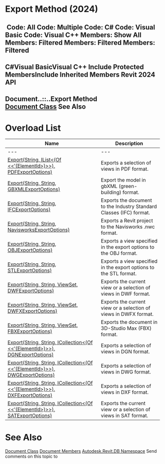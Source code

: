 # Export Method (2024)

﻿
 Code: All Code: Multiple Code: C# Code: Visual Basic Code: Visual C++  Members: Show All Members: Filtered Members: Filtered Members: Filtered   
---  
C#Visual BasicVisual C++
Include Protected MembersInclude Inherited Members
Revit 2024 API  
---  
Document..::..Export Method   
[Document Class](db03274b-a107-aa32-9034-f3e0df4bb1ec.md "Document Class") See Also  
---  
# Overload List
| Name | Description |
| --- | --- |
| --- | --- | --- |
| [Export(String, IList<(Of <<'(ElementId>)>>), PDFExportOptions)](93d66d57-c20e-a103-39a1-77bc2ea05183.md "Export Method \(String, IList\(ElementId\), PDFExportOptions\)") | Exports a selection of views in PDF format. |
| [Export(String, String, GBXMLExportOptions)](adf1b78e-dcab-7b46-80fa-a470f0fd848b.md "Export Method \(String, String, GBXMLExportOptions\)") | Export the model in gbXML (green-building) format. |
| [Export(String, String, IFCExportOptions)](7efa4eb3-8d94-b8e7-f608-3dbae751331d.md "Export Method \(String, String, IFCExportOptions\)") | Exports the document to the Industry Standard Classes (IFC) format. |
| [Export(String, String, NavisworksExportOptions)](1b9538a9-a76b-0a40-2aed-e02f6974a43a.md "Export Method \(String, String, NavisworksExportOptions\)") | Exports a Revit project to the Navisworks .nwc format. |
| [Export(String, String, OBJExportOptions)](203a88aa-d6e1-d96d-7ee0-f67356aae796.md "Export Method \(String, String, OBJExportOptions\)") | Exports a view specified in the export options to the OBJ format. |
| [Export(String, String, STLExportOptions)](fc32cc69-4691-e62c-61e3-57cf20dd9edf.md "Export Method \(String, String, STLExportOptions\)") | Exports a view specified in the export options to the STL format. |
| [Export(String, String, ViewSet, DWFExportOptions)](2074006f-9a45-43f5-dff7-3205100eb371.md "Export Method \(String, String, ViewSet, DWFExportOptions\)") | Exports the current view or a selection of views in DWF format. |
| [Export(String, String, ViewSet, DWFXExportOptions)](d055fb60-5271-a2f6-de50-eb0d03911986.md "Export Method \(String, String, ViewSet, DWFXExportOptions\)") | Exports the current view or a selection of views in DWFX format. |
| [Export(String, String, ViewSet, FBXExportOptions)](02b2efba-9d7c-88bc-b43e-a541e169d832.md "Export Method \(String, String, ViewSet, FBXExportOptions\)") | Exports the document in 3D-Studio Max (FBX) format. |
| [Export(String, String, ICollection<(Of <<'(ElementId>)>>), DGNExportOptions)](7acf3783-1b09-12be-6683-529fa85ff764.md "Export Method \(String, String, ICollection\(ElementId\), DGNExportOptions\)") | Exports a selection of views in DGN format. |
| [Export(String, String, ICollection<(Of <<'(ElementId>)>>), DWGExportOptions)](44ee91ff-c9f3-7df5-b8c0-81c17ac75dc7.md "Export Method \(String, String, ICollection\(ElementId\), DWGExportOptions\)") | Exports a selection of views in DWG format. |
| [Export(String, String, ICollection<(Of <<'(ElementId>)>>), DXFExportOptions)](fd65887a-3d13-3ff1-ec95-7c0379317c85.md "Export Method \(String, String, ICollection\(ElementId\), DXFExportOptions\)") | Exports a selection of views in DXF format. |
| [Export(String, String, ICollection<(Of <<'(ElementId>)>>), SATExportOptions)](e5cd0800-8544-c2d1-d21a-19ae33e9168c.md "Export Method \(String, String, ICollection\(ElementId\), SATExportOptions\)") | Exports the current view or a selection of views in SAT format. |

# See Also
[Document Class](db03274b-a107-aa32-9034-f3e0df4bb1ec.md "Document Class")
[Document Members](9a38d78f-5d4f-b59b-52b4-197017d2038a.md "Document Members")
[Autodesk.Revit.DB Namespace](87546ba7-461b-c646-cbb1-2cb8f5bff8b2.md "Autodesk.Revit.DB Namespace")
Send comments on this topic to 